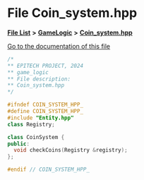 

# File Coin\_system.hpp

[**File List**](files.md) **>** [**GameLogic**](dir_43a675281a639807a8e84134baca4472.md) **>** [**Coin\_system.hpp**](GameLogic_2Coin__system_8hpp.md)

[Go to the documentation of this file](GameLogic_2Coin__system_8hpp.md)


```C++
/*
** EPITECH PROJECT, 2024
** game_logic
** File description:
** Coin_system.hpp
*/

#ifndef COIN_SYSTEM_HPP_
#define COIN_SYSTEM_HPP_
#include "Entity.hpp"
class Registry;

class CoinSystem {
public:
  void checkCoins(Registry &registry);
};

#endif // COIN_SYSTEM_HPP_
```


